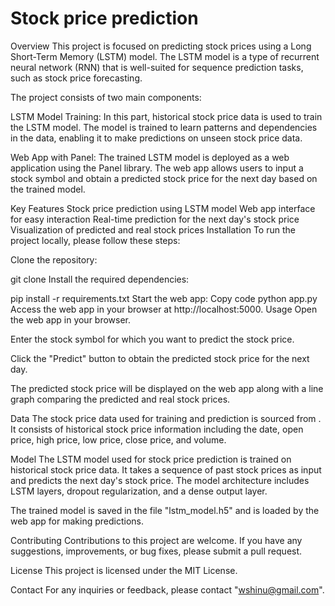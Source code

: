 # Stock price prediction

Overview
This project is focused on predicting stock prices using a Long Short-Term Memory (LSTM) model. The LSTM model is a type of recurrent neural network (RNN) that is well-suited for sequence prediction tasks, such as stock price forecasting.

The project consists of two main components:

LSTM Model Training: In this part, historical stock price data is used to train the LSTM model. The model is trained to learn patterns and dependencies in the data, enabling it to make predictions on unseen stock price data.

Web App with Panel: The trained LSTM model is deployed as a web application using the Panel library. The web app allows users to input a stock symbol and obtain a predicted stock price for the next day based on the trained model.

Key Features
Stock price prediction using LSTM model
Web app interface for easy interaction
Real-time prediction for the next day's stock price
Visualization of predicted and real stock prices
Installation
To run the project locally, please follow these steps:

Clone the repository:

git clone <repository-url>
Install the required dependencies:

pip install -r requirements.txt
Start the web app:
Copy code
python app.py
Access the web app in your browser at http://localhost:5000.
Usage
Open the web app in your browser.

Enter the stock symbol for which you want to predict the stock price.

Click the "Predict" button to obtain the predicted stock price for the next day.

The predicted stock price will be displayed on the web app along with a line graph comparing the predicted and real stock prices.

Data
The stock price data used for training and prediction is sourced from <yahoofinance>. It consists of historical stock price information including the date, open price, high price, low price, close price, and volume.

Model
The LSTM model used for stock price prediction is trained on historical stock price data. It takes a sequence of past stock prices as input and predicts the next day's stock price. The model architecture includes LSTM layers, dropout regularization, and a dense output layer.

The trained model is saved in the file "lstm_model.h5" and is loaded by the web app for making predictions.

Contributing
Contributions to this project are welcome. If you have any suggestions, improvements, or bug fixes, please submit a pull request.

License
This project is licensed under the MIT License.

Contact
For any inquiries or feedback, please contact "wshinu@gmail.com".



